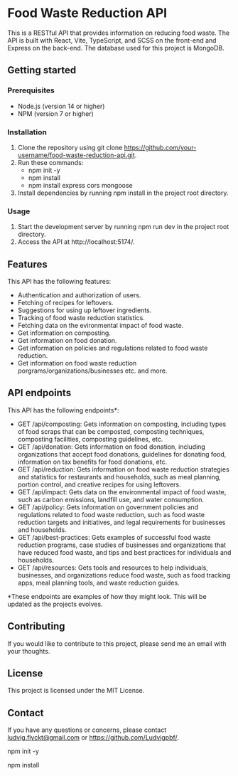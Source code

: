# Food Waste Reduction API

This is a RESTful API that provides information on reducing food waste. The API is built with React, Vite, TypeScript, and SCSS on the front-end and Express on the back-end. The database used for this project is MongoDB.

## Getting started

### Prerequisites

- Node.js (version 14 or higher)
- NPM (version 7 or higher)

### Installation

1. Clone the repository using git clone https://github.com/your-username/food-waste-reduction-api.git.
2. Run these commands:
   - npm init -y
   - npm install
   - npm install express cors mongoose
3. Install dependencies by running npm install in the project root directory.

### Usage

1. Start the development server by running npm run dev in the project root directory.
2. Access the API at http://localhost:5174/.

## Features

This API has the following features:

- Authentication and authorization of users.
- Fetching of recipes for leftovers.
- Suggestions for using up leftover ingredients.
- Tracking of food waste reduction statistics.
- Fetching data on the evironmental impact of food waste.
- Get information on composting.
- Get information on food donation.
- Get information on policies and regulations related to food waste reduction.
- Get information on food waste reduction porgrams/organizations/businesses etc.
  and more.

## API endpoints

This API has the following endpoints\*:

- GET /api/composting: Gets information on composting, including types of food scraps that can be composted, composting techniques, composting facilities, composting guidelines, etc.
- GET /api/donation: Gets information on food donation, including organizations that accept food donations, guidelines for donating food, information on tax benefits for food donations, etc.
- GET /api/reduction: Gets information on food waste reduction strategies and statistics for restaurants and households, such as meal planning, portion control, and creative recipes for using leftovers.
- GET /api/impact: Gets data on the environmental impact of food waste, such as carbon emissions, landfill use, and water consumption.
- GET /api/policy: Gets information on government policies and regulations related to food waste reduction, such as food waste reduction targets and initiatives, and legal requirements for businesses and households.
- GET /api/best-practices: Gets examples of successful food waste reduction programs, case studies of businesses and organizations that have reduced food waste, and tips and best practices for individuals and households.
- GET /api/resources: Gets tools and resources to help individuals, businesses, and organizations reduce food waste, such as food tracking apps, meal planning tools, and waste reduction guides.

\*These endpoints are examples of how they might look. This will be updated as the projects evolves.

## Contributing

If you would like to contribute to this project, please send me an email with your thoughts.

## License

This project is licensed under the MIT License.

## Contact

If you have any questions or concerns, please contact ludvig.flyckt@gmail.com or https://github.com/Ludvigpbf/.

npm init -y

npm install
